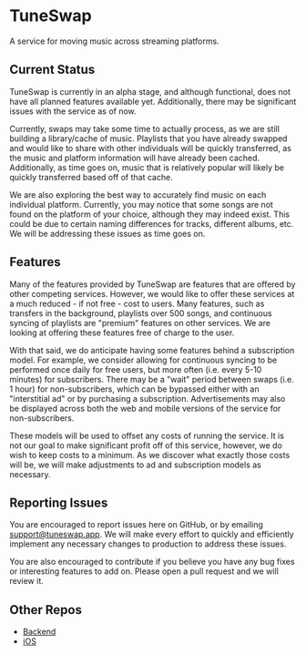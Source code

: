 # TuneSwap
A service for moving music across streaming platforms.

## Current Status
TuneSwap is currently in an alpha stage, and although functional, does not have all planned features available yet. 
Additionally, there may be significant issues with the service as of now.

Currently, swaps may take some time to actually process, as we are still building a library/cache of music. 
Playlists that you have already swapped and would like to share with other individuals will be quickly transferred, 
as the music and platform information will have already been cached. Additionally, as time goes on, music that is 
relatively popular will likely be quickly transferred based off of that cache.

We are also exploring the best way to accurately find music on each individual platform. Currently, you may notice 
that some songs are not found on the platform of your choice, although they may indeed exist. This could be due to 
certain naming differences for tracks, different albums, etc. We will be addressing these issues as time goes on.

## Features
Many of the features provided by TuneSwap are features that are offered by other competing services. However, we
would like to offer these services at a much reduced - if not free - cost to users. Many features, such as transfers
in the background, playlists over 500 songs, and continuous syncing of playlists are "premium" features on other
services. We are looking at offering these features free of charge to the user.

With that said, we do anticipate having some features behind a subscription model. For example, we consider allowing 
for continuous syncing to be performed once daily for free users, but more often (i.e. every 5-10 minutes) for 
subscribers. There may be a "wait" period between swaps (i.e. 1 hour) for non-subscribers, which can be bypassed 
either with an "interstitial ad" or by purchasing a subscription. Advertisements may also be displayed across both 
the web and mobile versions of the service for non-subscribers.

These models will be used to offset any costs of running the service. It is not our goal to make significant profit 
off of this service, however, we do wish to keep costs to a minimum. As we discover what exactly those costs will be,
we will make adjustments to ad and subscription models as necessary.

## Reporting Issues
You are encouraged to report issues here on GitHub, or by emailing 
[support@tuneswap.app](mailto:support@tuneswap.app). We will make every effort to quickly and efficiently implement 
any necessary changes to production to address these issues.

You are also encouraged to contribute if you believe you have any bug fixes or interesting features to add on. 
Please open a pull request and we will review it.

## Other Repos
- [Backend](https://github.com/gkasdorf/tune-swap-api)
- [iOS](https://github.com/gkasdorf/tune-swap-ios)